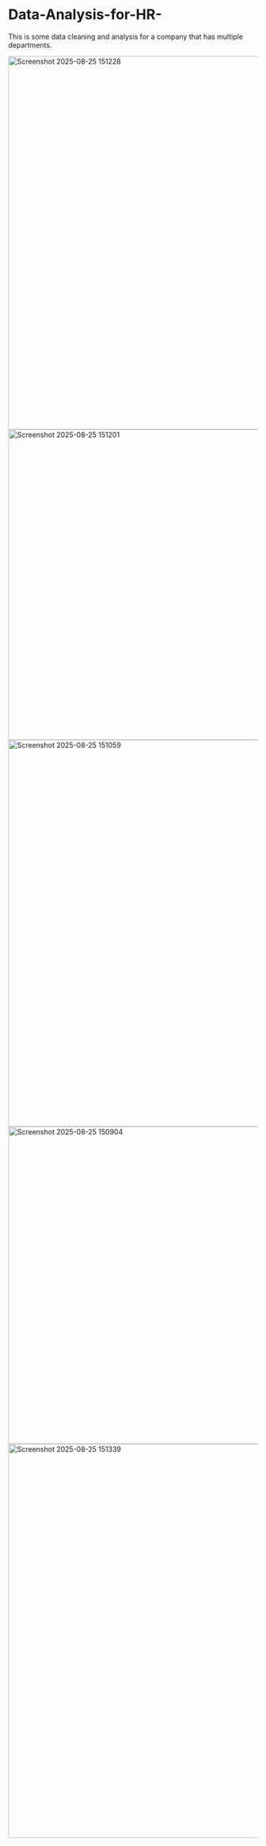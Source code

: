 # Data-Analysis-for-HR-
This is some data cleaning and analysis for a company that has multiple departments.


<img width="851" height="753" alt="Screenshot 2025-08-25 151228" src="https://github.com/user-attachments/assets/b7831e41-a6e2-4d31-9ce9-ca44330da1d8" />
<img width="984" height="626" alt="Screenshot 2025-08-25 151201" src="https://github.com/user-attachments/assets/c81fd4bb-0d64-4d58-8971-d6a020520a40" />
<img width="714" height="780" alt="Screenshot 2025-08-25 151059" src="https://github.com/user-attachments/assets/698d91dc-b5cb-4728-a762-16a357a7ad14" />
<img width="825" height="640" alt="Screenshot 2025-08-25 150904" src="https://github.com/user-attachments/assets/179ae396-e047-44b8-8181-9f7ab465403d" />
<img width="1149" height="795" alt="Screenshot 2025-08-25 151339" src="https://github.com/user-attachments/assets/e9c6ef89-c627-47b0-baf5-831dec13f1c4" />

